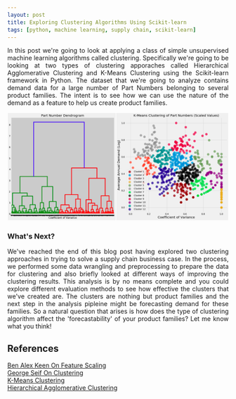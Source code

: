 ```yaml
---
layout: post
title: Exploring Clustering Algorithms Using Scikit-learn
tags: [python, machine learning, supply chain, scikit-learn]
---
```


<p style="text-align:justify">In this post we're going to look at applying a class of simple unsupervised machine learning algorithms called clustering. Specifically we're going to be looking at two types of clustering apporaches called Hierarchical Agglomerative Clustering and K-Means Clustering using the Scikit-learn framework in Python. The dataset that we're going to analyze contains demand data for a large number of Part Numbers belonging to several product families. The intent is to see how we can use the nature of the demand as a feature to help us create product families.</p>

<img src= "/assets/img/clustering_pics.png">

<script src="https://gist.github.com/adikamath/9e1052d9511235237f773635c8bddd97.js"></script>

<h3>What's Next?</h3>
<p style="text-align:justify">We've reached the end of this blog post having explored two clustering approaches in trying to solve a supply chain business case. In the process, we performed some data wrangling and preprocessing to prepare the data for clustering and also briefly looked at different ways of improving the clustering results. This analysis is by no means complete and you could explore different evaluation methods to see how effective the clusters that we've created are. The clusters are nothing but product families and the next step in the analysis pipleine might be forecasting demand for these families. So a natural question that arises is how does the type of clustering algorithm affect the 'forecastability' of your product families? Let me know what you think!</p>

<h2>References</h2>
<div>
<div><a href = "http://benalexkeen.com/feature-scaling-with-scikit-learn/">Ben Alex Keen On Feature Scaling</a></div>
<div><a href = "https://towardsdatascience.com/the-5-clustering-algorithms-data-scientists-need-to-know-a36d136ef68">George Seif On Clustering</a></div>
<div><a href = "https://www.youtube.com/watch?v=ikt0sny_ImY">K-Means Clustering</a></div>
<div><a href = "https://stackabuse.com/hierarchical-clustering-with-python-and-scikit-learn/">Hierarchical Agglomerative Clustering</a></div> 
</div>
<p></p>